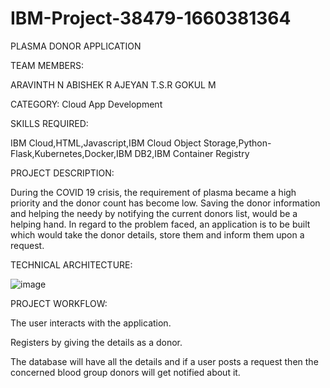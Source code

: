 # IBM-Project-38479-1660381364

PLASMA DONOR APPLICATION

TEAM MEMBERS:

ARAVINTH N
ABISHEK R
AJEYAN T.S.R
GOKUL M

CATEGORY: Cloud App Development

SKILLS REQUIRED:

IBM Cloud,HTML,Javascript,IBM Cloud Object Storage,Python-Flask,Kubernetes,Docker,IBM DB2,IBM Container Registry

PROJECT DESCRIPTION:

During the COVID 19 crisis, the requirement of plasma became a high priority and the donor count has become low. Saving the donor information and helping the needy by notifying the current donors list, would be a helping hand. In regard to the problem faced, an application is to be built which would take the donor details, store them and inform them upon a request.

TECHNICAL ARCHITECTURE:

![image](https://user-images.githubusercontent.com/113786214/201837776-a33bcd9d-ba69-42fc-b2be-249ef82313a5.png)

PROJECT WORKFLOW:
 
 The user interacts with the application.
 
 Registers by giving the details as a donor.
 
 The database will have all the details and if a user posts a request then the concerned blood group donors will get notified about it.

